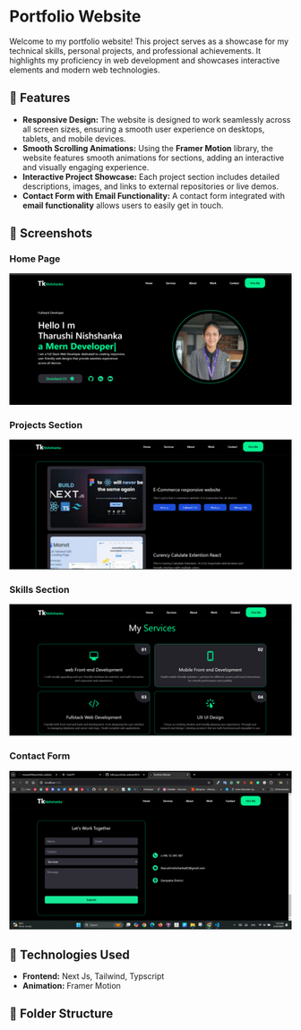 # Portfolio Website

Welcome to my portfolio website! This project serves as a showcase for my technical skills, personal projects, and professional achievements. It highlights my proficiency in web development and showcases interactive elements and modern web technologies.

## 🌟 Features

- **Responsive Design:** The website is designed to work seamlessly across all screen sizes, ensuring a smooth user experience on desktops, tablets, and mobile devices.
- **Smooth Scrolling Animations:** Using the **Framer Motion** library, the website features smooth animations for sections, adding an interactive and visually engaging experience.
- **Interactive Project Showcase:** Each project section includes detailed descriptions, images, and links to external repositories or live demos.
- **Contact Form with Email Functionality:** A contact form integrated with **email functionality** allows users to easily get in touch.

## 📸 Screenshots

### Home Page
![Home Page](./screenshots/homepage.png)

### Projects Section
![Projects Section](./screenshots/projects.png)

### Skills Section
![Projects Section](./screenshots/skills.png)

### Contact Form
![Contact Form](./screenshots/emailform.png)

## 🚀 Technologies Used

- **Frontend:** Next Js, Tailwind, Typscript
- **Animation:** Framer Motion

## 📂 Folder Structure

